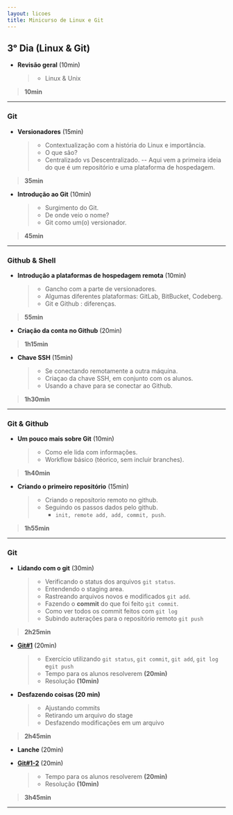 ```yaml
---
layout: licoes
title: Minicurso de Linux e Git
---
```


[comment]: <> (Essas páginas que estão vazias são porque elas utilizam layouts que já importam o menu de navegação e o menu dos dias. Você pode ver isso na pasta _includes)
[comment]: <> (Sendo assim, basta escrever em markdown mesmo que vai ser tudo estilizado pelos layouts)

## 3ᵒ Dia (Linux & Git)

- **Revisão geral** (10min)
    > - Linux & Unix
    
> **10min**
> 
---
### Git

- **Versionadores** (15min)
    > - Contextualização com a história do Linux e importância.
    > - O que são?
    > - Centralizado vs Descentralizado. -- Aqui vem a primeira ideia do que é um repositório e uma plataforma de hospedagem.

> **35min**

- **Introdução ao Git** (10min)
    > - Surgimento do Git.
    > - De onde veio o nome?
    > - Git como um(o) versionador.

> **45min**

---
### Github & Shell

- **Introdução a plataformas de hospedagem remota** (10min)
    > - Gancho com a parte de versionadores.
    > - Algumas diferentes plataformas: GitLab, BitBucket, Codeberg.
    > - Git e Github : diferenças.

> **55min**

- **Criação da conta no Github** (20min)

> **1h15min**

- **Chave SSH** (15min)
    > - Se conectando  remotamente a outra máquina.
    > - Criaçao da chave SSH, em conjunto com os alunos.
    > - Usando a chave para se conectar ao Github.

> **1h30min**

---

### Git & Github

- **Um pouco mais sobre Git** (10min)
    > - Como ele lida com informações.
    > - Workflow básico (téorico, sem incluir branches).

> **1h40min**

- **Criando o primeiro repositório** (15min)
    > - Criando o reposítorio remoto no github.
    > - Seguindo os passos dados pelo github.
    >   - `init, remote add, add, commit, push`.

> **1h55min**

---
### Git

- **Lidando com o git** (30min)
    > - Verificando o status dos arquivos `git status`.
    > - Entendendo o staging area.
    > - Rastreando arquivos novos e modificados `git add`.
    > - Fazendo o **commit** do que foi feito `git commit`.
    > - Como ver todos os commit feitos com `git log`
    > - Subindo auterações para o repositório remoto `git push`

> **2h25min**

- [**Git#1**](https://hackmd.io/K-KTS27ITaOj5rhVWp66zg?view#Exerc%C3%ADcio-11) (20min) 
    > - Exercício utilizando `git status`, `git commit`, `git add`, `git log` e`git push` 
    > - Tempo para os alunos resolverem **(20min)**
    > - Resolução **(10min)**



- **Desfazendo coisas (20 min)**
    > - Ajustando commits
    > - Retirando um arquivo do stage
    > - Desfazendo modificações em um arquivo
    
> **2h45min**    

- **Lanche** (20min)
     
- [**Git#1-2**](https://hackmd.io/K-KTS27ITaOj5rhVWp66zg?both#Exerc%C3%ADcio-11) (20min) 
    > - Tempo para os alunos resolverem **(20min)**
    > - Resolução **(10min)**
     
> **3h45min**

---
